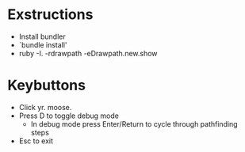 # Exstructions

* Install bundler
* `bundle install'
* ruby -I. -rdrawpath -eDrawpath.new.show

# Keybuttons

* Click yr. moose.
* Press D to toggle debug mode
  * In debug mode press Enter/Return to cycle through pathfinding steps
* Esc to exit
